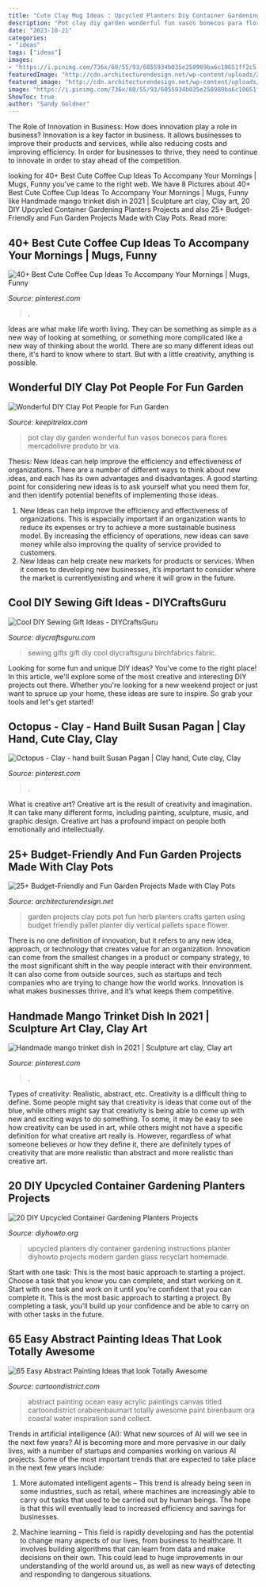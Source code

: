 ```yaml
---
title: "Cute Clay Mug Ideas : Upcycled Planters Diy Container Gardening Instructions Planter Diyhowto Projects Modern Garden Glass Recyclart Homemade"
description: "Pot clay diy garden wonderful fun vasos bonecos para flores mercadolivre produto br via"
date: "2023-10-21"
categories:
- "ideas"
tags: ["ideas"]
images:
- "https://i.pinimg.com/736x/60/55/93/6055934b035e258989ba6c10651ff2c5.jpg"
featuredImage: "http://cdn.architecturendesign.net/wp-content/uploads/2015/05/AD-Clay-Pot-Garden-Projects-7.jpg"
featured_image: "http://cdn.architecturendesign.net/wp-content/uploads/2015/05/AD-Clay-Pot-Garden-Projects-7.jpg"
image: "https://i.pinimg.com/736x/60/55/93/6055934b035e258989ba6c10651ff2c5.jpg"
ShowToc: true
author: "Sandy Goldner"
---
```



The Role of Innovation in Business: How does innovation play a role in business?
Innovation is a key factor in business. It allows businesses to improve their products and services, while also reducing costs and improving efficiency. In order for businesses to thrive, they need to continue to innovate in order to stay ahead of the competition.

	

		
looking for 40+ Best Cute Coffee Cup Ideas To Accompany Your Mornings | Mugs, Funny you've came to the right web. We have 8 Pictures about 40+ Best Cute Coffee Cup Ideas To Accompany Your Mornings | Mugs, Funny like Handmade mango trinket dish in 2021 | Sculpture art clay, Clay art, 20 DIY Upcycled Container Gardening Planters Projects and also 25+ Budget-Friendly and Fun Garden Projects Made with Clay Pots. Read more:
		
    
## 40+ Best Cute Coffee Cup Ideas To Accompany Your Mornings | Mugs, Funny

<img loading=lazy src="https://i.pinimg.com/736x/60/55/93/6055934b035e258989ba6c10651ff2c5.jpg" onerror="this.onerror=null;this.src='https://tse1.mm.bing.net/th?id=OIP.WVxrB1xVu8itPYCmuqsExwHaHa&amp;pid=15.1';" alt="40+ Best Cute Coffee Cup Ideas To Accompany Your Mornings | Mugs, Funny">

_Source: pinterest.com_

>. 

	

Ideas are what make life worth living. They can be something as simple as a new way of looking at something, or something more complicated like a new way of thinking about the world. There are so many different ideas out there, it's hard to know where to start. But with a little creativity, anything is possible.

    
## Wonderful DIY Clay Pot People For Fun Garden

<img loading=lazy src="https://keepitrelax.com/wp-content/uploads/2018/10/familia-de-vasos-bonecos-para-flores-4pc-D_NQ_NP_606721-MLB20839770013_072016-F-576x1024.jpg" onerror="this.onerror=null;this.src='https://tse3.mm.bing.net/th?id=OIP.wVPKJlpSeouoExdSE7Xr0QHaNK&amp;pid=15.1';" alt="Wonderful DIY Clay Pot People for Fun Garden">

_Source: keepitrelax.com_

>pot clay diy garden wonderful fun vasos bonecos para flores mercadolivre produto br via. 

	

Thesis:
New Ideas can help improve the efficiency and effectiveness of organizations.
There are a number of different ways to think about new ideas, and each has its own advantages and disadvantages. A good starting point for considering new ideas is to ask yourself what you need them for, and then identify potential benefits of implementing those ideas.
1) New Ideas can help improve the efficiency and effectiveness of organizations.  This is especially important if an organization wants to reduce its expenses or try to achieve a more sustainable business model. By increasing the efficiency of operations, new ideas can save money while also improving the quality of service provided to customers. 
2) New Ideas can help create new markets for products or services. When it comes to developing new businesses, it’s important to consider where the market is currentlyexisting and where it will grow in the future.

    
## Cool DIY Sewing Gift Ideas - DIYCraftsGuru

<img loading=lazy src="https://www.diycraftsguru.com/wp-content/uploads/2016/03/06-sewing-gifts-featured-image.jpg" onerror="this.onerror=null;this.src='https://tse1.mm.bing.net/th?id=OIP.ZJ-OvAdf36MsbKNBsQX4uwHaLH&amp;pid=15.1';" alt="Cool DIY Sewing Gift Ideas - DIYCraftsGuru">

_Source: diycraftsguru.com_

>sewing gifts gift diy cool diycraftsguru birchfabrics fabric. 

	

Looking for some fun and unique DIY ideas? You've come to the right place! In this article, we'll explore some of the most creative and interesting DIY projects out there. Whether you're looking for a new weekend project or just want to spruce up your home, these ideas are sure to inspire. So grab your tools and let's get started!

    
## Octopus - Clay - Hand Built Susan Pagan | Clay Hand, Cute Clay, Clay

<img loading=lazy src="https://i.pinimg.com/736x/f5/85/21/f58521052e37780255ea26a475029b23.jpg" onerror="this.onerror=null;this.src='https://tse1.mm.bing.net/th?id=OIP.3iKAz62h5qmy0khnppcxMQHaJ4&amp;pid=15.1';" alt="Octopus - Clay - hand built Susan Pagan | Clay hand, Cute clay, Clay">

_Source: pinterest.com_

>. 

	

What is creative art?
Creative art is the result of creativity and imagination. It can take many different forms, including painting, sculpture, music, and graphic design. Creative art has a profound impact on people both emotionally and intellectually.

    
## 25+ Budget-Friendly And Fun Garden Projects Made With Clay Pots

<img loading=lazy src="http://cdn.architecturendesign.net/wp-content/uploads/2015/05/AD-Clay-Pot-Garden-Projects-7.jpg" onerror="this.onerror=null;this.src='https://tse1.mm.bing.net/th?id=OIP.QHXbs66Sf0TrfpjAuFzjbgHaLG&amp;pid=15.1';" alt="25+ Budget-Friendly and Fun Garden Projects Made with Clay Pots">

_Source: architecturendesign.net_

>garden projects clay pots pot fun herb planters crafts garten using budget friendly pallet planter diy vertical pallets space flower. 

	

There is no one definition of innovation, but it refers to any new idea, approach, or technology that creates value for an organization. Innovation can come from the smallest changes in a product or company strategy, to the most significant shift in the way people interact with their environment. It can also come from outside sources, such as startups and tech companies who are trying to change how the world works. Innovation is what makes businesses thrive, and it’s what keeps them competitive.

    
## Handmade Mango Trinket Dish In 2021 | Sculpture Art Clay, Clay Art

<img loading=lazy src="https://i.pinimg.com/736x/e9/fd/f4/e9fdf48d58100e6cf9f05bd613b2e780.jpg" onerror="this.onerror=null;this.src='https://tse4.mm.bing.net/th?id=OIP.zgFJhC23whOdqe7hKV3o-QHaJ3&amp;pid=15.1';" alt="Handmade mango trinket dish in 2021 | Sculpture art clay, Clay art">

_Source: pinterest.com_

>. 

	

Types of creativity: Realistic, abstract, etc.
Creativity is a difficult thing to define. Some people might say that creativity is ideas that come out of the blue, while others might say that creativity is being able to come up with new and exciting ways to do something. To some, it may be easy to see how creativity can be used in art, while others might not have a specific definition for what creative art really is. However, regardless of what someone believes or how they define it, there are definitely types of creativity that are more realistic than abstract and more realistic than creative art.

    
## 20 DIY Upcycled Container Gardening Planters Projects

<img loading=lazy src="http://www.diyhowto.org/wp-content/uploads/DIY-Cut-Wine-Glass-Planter-Instructions-20-DIY-Upcycled-Container-Gardening-Planters-Projects.jpg" onerror="this.onerror=null;this.src='https://tse2.mm.bing.net/th?id=OIP.KlcmIrVMtoy9J72l28wJjQHaJ8&amp;pid=15.1';" alt="20 DIY Upcycled Container Gardening Planters Projects">

_Source: diyhowto.org_

>upcycled planters diy container gardening instructions planter diyhowto projects modern garden glass recyclart homemade. 

	

Start with one task: This is the most basic approach to starting a project. Choose a task that you know you can complete, and start working on it.
Start with one task and work on it until you're confident that you can complete it. This is the most basic approach to starting a project. By completing a task, you'll build up your confidence and be able to carry on with other tasks in the future.

    
## 65 Easy Abstract Painting Ideas That Look Totally Awesome

<img loading=lazy src="http://www.cartoondistrict.com/wp-content/uploads/2017/06/Easy-Abstract-Painting-Ideas00017.jpg" onerror="this.onerror=null;this.src='https://tse1.mm.bing.net/th?id=OIP.wnyrxSliWJdPeoQOXam_DAAAAA&amp;pid=15.1';" alt="65 Easy Abstract Painting Ideas that look Totally Awesome">

_Source: cartoondistrict.com_

>abstract painting ocean easy acrylic paintings canvas titled cartoondistrict orabirenbaumart totally awesome paint birenbaum ora coastal water inspiration sand collect. 

	

Trends in artificial intelligence (AI): What new sources of AI will we see in the next few years?
AI is becoming more and more pervasive in our daily lives, with a number of startups and companies working on various AI projects. Some of the most important trends that are expected to take place in the next few years include:
1. More automated intelligent agents – This trend is already being seen in some industries, such as retail, where machines are increasingly able to carry out tasks that used to be carried out by human beings. The hope is that this will eventually lead to increased efficiency and savings for businesses.

2. Machine learning – This field is rapidly developing and has the potential to change many aspects of our lives, from business to healthcare. It involves building algorithms that can learn from data and make decisions on their own. This could lead to huge improvements in our understanding of the world around us, as well as new ways of detecting and responding to dangerous situations.

